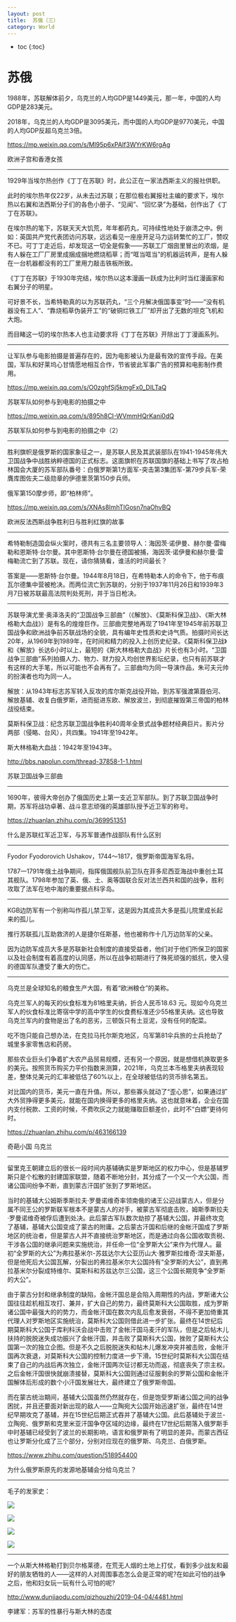 ```yaml
---
layout: post
title:  苏俄（三）
category: World 
---
```


* toc
{:toc}

# 苏俄

1988年，苏联解体前夕，乌克兰的人均GDP是1449美元，那一年，中国的人均GDP是283美元。

2018年，乌克兰的人均GDP是3095美元，而中国的人均GDP是9770美元，中国的人均GDP反超乌克兰3倍。

https://mp.weixin.qq.com/s/Ml95p6xPAIf3WYrKW6rgAg

欧洲子宫和香港女孩

---

1929年当埃尔热创作《丁丁在苏联》时，此公正在一家法西斯主义的报社供职。

此时的埃尔热年仅22岁，从未去过苏联；在那位极右翼报社主编的要求下，埃尔热以右翼和法西斯分子们的各色小册子、“见闻”、“回忆录”为基础，创作出了《丁丁在苏联》。

在埃尔热的笔下，苏联天天大饥荒，年年都药丸，可持续性地处于崩溃之中。例如：英国共产党代表团访问苏联，远远看见一座座开足马力运转繁忙的工厂，赞叹不已。可丁丁走近后，却发现这一切全是假象——苏联工厂烟囱里冒出的浓烟，是有人躲在工厂厂房里成捆成捆地燃烧稻草；而“哐当哐当”的机器运转声，是有人躲在一台机器都没有的工厂里用力敲击铁板所致。

《丁丁在苏联》于1930年完结，埃尔热以这本漫画一跃成为比利时当红漫画家和右翼分子的明星。

可好景不长，当希特勒真的以为苏联药丸，“三个月解决俄国事变”时——“没有机器没有工人”、“靠烧稻草伪装开工”的“破铜烂铁工厂”却开出了无数的坦克飞机和大炮。

而目睹这一切的埃尔热本人也主动要求将《丁丁在苏联》开除出丁丁漫画系列。

---

让军队参与电影拍摄是普遍存在的，因为电影被认为是最有效的宣传手段。在美国，军队和好莱坞心甘情愿地相互合作，节省彼此军事广告的预算和电影制作费用。

https://mp.weixin.qq.com/s/O0zghfSj5kmgFx0_DILTaQ

苏联军队如何参与到电影的拍摄之中

https://mp.weixin.qq.com/s/895h8CI-WVmmHQrKani0dQ

苏联军队如何参与到电影的拍摄之中（2）

---

胜利旗帜是俄罗斯的国家象征之一，是苏联人民及其武装部队在1941-1945年伟大卫国战争中战胜纳粹德国的正式标志。这面旗帜在苏联国旗的基础上书写了攻占柏林国会大厦的苏军部队番号：白俄罗斯第1方面军-突击第3集团军-第79步兵军-荣膺库图佐夫二级勋章的伊德里茨第150步兵师。

俄军第150摩步师，即“柏林师”。

https://mp.weixin.qq.com/s/XNAs8ImhTIGosn7naOhvBQ

欧洲反法西斯战争胜利日与胜利红旗的故事

---

希特勒制造国会纵火案时，德共有三名主要领导人：海因茨·诺伊曼、赫尔曼·雷梅勒和恩斯特·台尔曼。其中恩斯特·台尔曼在德国被捕，海因茨·诺伊曼和赫尔曼·雷梅勒流亡到了苏联。现在，请你猜猜看，谁活的时间最长？

答案是——恩斯特·台尔曼。1944年8月18日，在希特勒本人的命令下，他于布痕瓦尔德集中营被枪决。而两位流亡到苏联的，分别于1937年11月26日和1939年3月7日被苏联最高法院判处死刑，并于当日枪决。

---

苏联导演尤里·奥泽洛夫的“卫国战争三部曲”（《解放》、《莫斯科保卫战》、《斯大林格勒大血战》）是有名的煌煌巨作。三部曲完整地再现了1941年至1945年前苏联卫国战争和欧洲战争前苏联战场的全貌，具有编年史性质和史诗气质。拍摄时间长达20年，从1969年到1989年，在时间和精力的投入上创历史纪录。《莫斯科保卫战》和《解放》长达6小时以上，最短的《斯大林格勒大血战》片长也有3小时。“卫国战争三部曲”系列拍摄人力、物力、财力投入均创世界影坛纪录，也只有前苏联才有这样的大手笔，所以可能也不会再有了。三部曲均为同一导演作品，朱可夫元帅的扮演者也均为同一人。

解放：从1943年标志苏军转入反攻的库尔斯克战役开始，到苏军强渡第聂伯河、解放基辅、收复白俄罗斯，进而挺进东欧、解放波兰，到彻底摧毁第三帝国的柏林战役结束。

莫斯科保卫战：纪念苏联卫国战争胜利40周年全景式战争题材经典巨片。影片分两部（侵略、台风），共四集。1941年至1942年。

斯大林格勒大血战：1942年至1943年。

http://bbs.napolun.com/thread-37858-1-1.html

苏联卫国战争三部曲

---

1690年，彼得大帝创办了俄国历史上第一支近卫军部队。到了苏联卫国战争时期，苏军将战功卓著、战斗意志顽强的英雄部队授予近卫军的称号。

https://zhuanlan.zhihu.com/p/369951351

什么是苏联红军近卫军，与苏军普通作战部队有什么区别

---

Fyodor Fyodorovich Ushakov，1744～1817，俄罗斯帝国海军名将。

1787一1791年俄土战争期间，指挥俄国舰队前卫队在菲多尼西亚海战中重创土耳其舰队。1798年参加了英、俄、土、奥等国联合反对法兰西共和国的战争，胜利攻取了法军在地中海的重要据点科孚岛。

---

KGB边防军有一个别称叫作孤儿禁卫军，这是因为其成员大多是孤儿院里成长起来的孤儿。

推行苏联孤儿互助救济的人是捷尔任斯基，他也被称作十几万边防军的父亲。

因为边防军成员大多是苏联新社会制度的直接受益者，他们对于他们所保卫的国家以及社会制度有着高度的认同感，所以在战争初期进行了殊死顽强的抵抗，使入侵的德国军队遭受了重大的伤亡。

---

乌克兰是全球知名的粮食生产大国，有着“欧洲粮仓”的美称。

乌克兰军人的每天的伙食标准为81格里夫纳，折合人民币18.63 元。现如今乌克兰军人的伙食标准比寄宿中学的高中学生的伙食费标准还少55格里夫纳。这也导致乌克兰军内的食物是出了名的恶劣，三顿饭只有土豆泥，没有任何的配菜。

吃不饱只能自己想办法，在克拉马托尔斯克地区，乌军第81伞兵旅的士兵抢劫了城里多家零售店和药房。

那些农业巨头们争着扩大农产品贸易规模，还有另一个原因，就是想借机换取更多的美元。按照货币购买力平价指数来测算，2021年，乌克兰本币格里夫纳表现较差，整体兑美元的汇率被低估了60%以上，在全球被低估的货币排名第五。

对比国内的货币，美元一直在升值。所以，那些寡头就动了“歪心思”，如果通过扩大外贸挣得更多美元，就能在国内换得更多的格里夫纳。这也就意味着，企业在国内支付税款、工资的时候，不费吹灰之力就能赚取巨额差价，此时不“白嫖”更待何时。

https://zhuanlan.zhihu.com/p/463166139

奇葩小国 乌克兰

---

留里克王朝建立后的很长一段时间内基辅确实是罗斯地区的权力中心，但是基辅罗斯只是个松散的封建国家联盟，随着不断地分封，其分成了一个又一个大公国，而诸公国间纷争不断，直到蒙古汗国扩张到了罗斯地区。

当时的基辅大公姆斯季斯拉夫·罗曼诺维奇率领南俄的诸王公迎战蒙古人，但是分属不同王公的罗斯联军根本不是蒙古人的对手，被蒙古军彻底击败，姆斯季斯拉夫·罗曼诺维奇被俘后遭到处决。此后蒙古军队数次劫掠了基辅大公国，并最终攻克了基辅，基辅大公国变成了蒙古的附庸。之后蒙古汗国和后继的金帐汗国成了罗斯地区的统治者，但是蒙古人并不直接统治罗斯地区，而是通过向各公国收取贡税、干涉各公国的继承问题来实施统治，并任命一位“全罗斯大公”来作为代理人。最初“全罗斯的大公”为弗拉基米尔-苏兹达尔大公亚历山大·雅罗斯拉维奇·涅夫斯基，但是他死后大公国瓦解，分裂出的弗拉基米尔大公国持有“全罗斯的大公”，直到弗拉基米尔分裂成特维尔、莫斯科和苏兹达尔三公国，这三个公国长期竞争“全罗斯的大公”。

由于蒙古分封和继承制度的缺陷，金帐汗国总是会陷入周期性的内战，罗斯诸大公国往往趁机相互攻打、兼并，扩大自己的势力，最终莫斯科大公国取胜，成为罗斯诸公国中最强大的的势力，而金帐汗国在数次内乱后愈发衰弱，不得不更加倚重其代理人对罗斯地区实施统治，莫斯科大公国则借此进一步扩张。最终在14世纪后期莫斯科大公国于库利科沃会战中击败了金帐汗国马麦汗的军队，但是之后帖木儿扶持的脱脱迷失成功振兴了金帐汗国，并击败了莫斯科大公国，挫败了莫斯科大公国第一次的独立企图。但是不久之后脱脱迷失和帖木儿爆发冲突并被击败，金帐汗国再次衰退，对莫斯科大公国的控制力度进一步下滑。15世纪时莫斯科大公国在结束了自己的内战后再次独立，金帐汗国两次征讨都无功而返，彻底丧失了宗主权。之后金帐汗国很快就崩溃接替，莫斯科大公国则通过征服剩余的罗斯公国和金帐汗国解体后形成的数个小汗国发展壮大，最终建立了俄罗斯帝国。

而在蒙古统治期间，基辅大公国虽然仍然就存在，但是饱受罗斯诸公国之间的战争困扰，并且还要面对新出现的敌人——立陶宛大公国开始迅速扩张，最终在14世纪早期攻克了基辅，并在15世纪后期正式吞并了基辅大公国。此后基辅处于波兰-立陶宛、俄罗斯和克里米亚汗国争夺区域的边缘，最终在17世纪后期落入俄罗斯手中时基辅已经受到了波兰的长期影响，语言和俄罗斯有了明显的差异。而蒙古西征也让罗斯分化成了三个部分，分别对应现在的俄罗斯、乌克兰、白俄罗斯。

https://www.zhihu.com/question/518954400

为什么俄罗斯原先的发源地基辅会分给乌克兰？

---

毛子的发家史：

![](/images/img4/Russian.jpg)

![](/images/img4/Russian_2.jpg)

![](/images/img4/Russian_3.jpg)

![](/images/img4/Russian_4.jpg)

---

一个从斯大林格勒打到贝尔格莱德，在荒无人烟的土地上打仗，看到多少战友和最好的朋友牺牲的人——这样的人对周围事态怎么会是正常的呢?在如此可怕的战争之后，他和妇女玩一玩有什么可怕的呢?

http://www.dunjiaodu.com/qizhouzhi/2019-04-04/4481.html

李建军：苏军的性暴行与斯大林的态度
